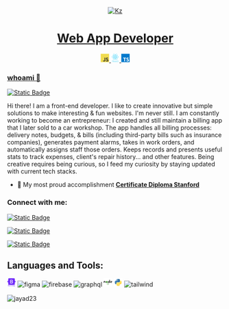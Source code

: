 <div align="center">
  <a href="https://www.linkedin.com/in/jaidervanegas23/" target="_blank" rel="noopener noreferrer">
    <img src="https://i.ibb.co/CK4v2Y7/Screenshot-2024-04-09-at-21-21-02-removebg-preview.png" width="140" height="75" alt="Kz" />
  </p>
</div>
<h1 align="center">Web App Developer</h1>
<p align="center"> <img src="https://raw.githubusercontent.com/devicons/devicon/master/icons/javascript/javascript-original.svg" alt="javascript" width="20" height="20" /> <img src="https://raw.githubusercontent.com/devicons/devicon/master/icons/react/react-original-wordmark.svg" alt="react" width="20" height="20" /> <img src="https://raw.githubusercontent.com/devicons/devicon/master/icons/typescript/typescript-original.svg" alt="typescript" width="20" height="20" /></p>

### whoami 🌱 
<a href="https://kike-vanegas-dev.vercel.app/home" alt="personal_professional" target="_blank">

  ![Static Badge](https://img.shields.io/badge/Personal_Portfolio-portfolio_portfolio?style=for-the-badge)
  
</a>
Hi there! 
I am a front-end developer. I like to create innovative but simple solutions to make interesting & fun websites. I'm never still. I am constantly working to become an entrepreneur: I created and still maintain a billing app that I later sold to a car workshop. The app handles all billing processes: delivery notes, budgets, & bills (including third-party bills such as insurance companies), generates payment alarms, takes in work orders, and automatically assigns staff those orders. Keeps records and presents useful stats to track expenses, client's repair history... and other features. 
Being creative requires being curious, so I feed my curiosity by staying updated with current tech stacks.


- 🤩 My most proud accomplishment **<a href="https://drive.google.com/file/d/1-TJIUb15pilWP8U_rpdiIphUBzl6WGkR/view?usp=sharing" alt="stanford_diploma" target="_blank">Certificate Diploma Stanford</a>**

<h3 align="left">Connect with me:</h3>
<a align="left" href="https://stackoverflow.com/users/18069936/kz-3" alt="/users/18069936/kz-3" target="_blank"> 
  
 ![Static Badge](https://img.shields.io/badge/stackoverflow-follow?style=for-the-badge&logo=stackoverflow&logoColor=%23DC6B19&labelColor=%23FFC470&color=%23DC6B19&link=https%3A%2F%2Fstackoverflow.com%2Fusers%2F18069936%2Fkz-3)

</a>
<a align="left" href="https://www.linkedin.com/in/jaidervanegas23/" alt="/in/jaidervanegas23/" target="_blank"> 
  
  ![Static Badge](https://img.shields.io/badge/linkedin-follow?style=for-the-badge&logo=linkedin&logoColor=%230E46A3&labelColor=%239AC8CD&color=%230E46A3)

</a>
<a href="https://twitter.com/kikevngz" target="_blank">

  ![Static Badge](https://img.shields.io/badge/twitter-follow?style=for-the-badge&logo=x&logoColor=%23141E46&labelColor=%239AC8CD&color=%23141E46)
  
</a>

## Languages and Tools:
<p align="left"><img src="https://raw.githubusercontent.com/devicons/devicon/master/icons/bootstrap/bootstrap-plain-wordmark.svg" alt="bootstrap" width="20" height="20"/> <img src="https://www.vectorlogo.zone/logos/figma/figma-icon.svg" alt="figma" width="20" height="20"/> <img src="https://www.vectorlogo.zone/logos/firebase/firebase-icon.svg" alt="firebase" width="20" height="20"/> <img src="https://www.vectorlogo.zone/logos/graphql/graphql-icon.svg" alt="graphql" width="20" height="20"/> <img src="https://raw.githubusercontent.com/devicons/devicon/master/icons/nodejs/nodejs-original-wordmark.svg" alt="nodejs" width="20" height="20"/> <img src="https://raw.githubusercontent.com/devicons/devicon/master/icons/python/python-original.svg" alt="python" width="20" height="20"/> <img src="https://www.vectorlogo.zone/logos/tailwindcss/tailwindcss-icon.svg" alt="tailwind" width="20" height="20"/></p>

<p><img align="center" src="https://github-readme-stats.vercel.app/api/top-langs?username=jayad23&show_icons=true&locale=en&layout=compact" alt="jayad23" /></p>
